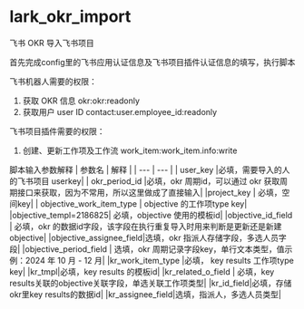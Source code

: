 # lark_okr_import
飞书 OKR 导入飞书项目

首先完成config里的飞书应用认证信息及飞书项目插件认证信息的填写，执行脚本

飞书机器人需要的权限：
1. 获取 OKR 信息 okr:okr:readonly
2. 获取用户 user ID contact:user.employee_id:readonly

飞书项目插件需要的权限：
1. 创建、更新工作项及工作流 work_item:work_item.info:write


脚本输入参数解释
| 参数名 | 解释 |
| --- | --- |
| user_key |必填，需要导入的人的飞书项目 userkey|
| okr_period_id |必填，okr 周期id，可以通过 okr 获取周期接口来获取，因为不常用，所以这里做成了直接输入|
|project_key | 必填，空间key|
| objective_work_item_type | objective 的工作项type key|
|objective_templ=2186825| 必填，objective 使用的模板id|
|objective_id_field | 必填，okr 的数据id字段，该字段在执行重复导入时用来判断是更新还是新建 objective|
|objective_assignee_field|选填，okr 指派人存储字段，多选人员字段|
|objective_period_field | 选填，okr 周期记录字段key，单行文本类型，值示例：2024 年 10 月 - 12 月|
|kr_work_item_type |必填， key results 工作项type key|
|kr_tmpl|必填，key results 的模板id|
|kr_related_o_field | 必填，key results关联的objective关联字段，单选关联工作项类型|
|kr_id_field|必填，存储okr里key results的数据id|
|kr_assignee_field|选填，指派人，多选人员类型|



